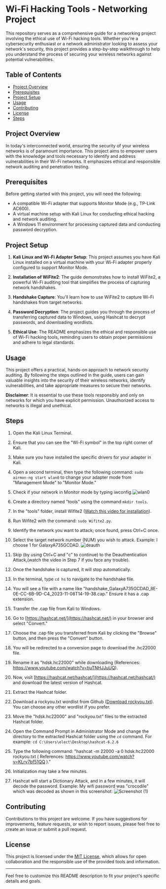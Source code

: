 # Wi-Fi Hacking Tools - Networking Project

This repository serves as a comprehensive guide for a networking project involving the ethical use of Wi-Fi hacking tools. Whether you're a cybersecurity enthusiast or a network administrator looking to assess your network's security, this project provides a step-by-step walkthrough to help you understand the process of securing your wireless networks against potential vulnerabilities.

## Table of Contents

- [Project Overview](#project-overview)
- [Prerequisites](#prerequisites)
- [Project Setup](#project-setup)
- [Usage](#usage)
- [Contributing](#contributing)
- [License](#license)
- [Steps](#steps)

## Project Overview

In today's interconnected world, ensuring the security of your wireless networks is of paramount importance. This project aims to empower users with the knowledge and tools necessary to identify and address vulnerabilities in their Wi-Fi networks. It emphasizes ethical and responsible network auditing and penetration testing.

## Prerequisites

Before getting started with this project, you will need the following:

- A compatible Wi-Fi adapter that supports Monitor Mode (e.g., TP-Link AC600).
- A virtual machine setup with Kali Linux for conducting ethical hacking and network auditing.
- A Windows 11 environment for processing captured data and conducting password decryption.

## Project Setup

1. **Kali Linux and Wi-Fi Adapter Setup**: This project assumes you have Kali Linux installed on a virtual machine with your Wi-Fi adapter properly configured to support Monitor Mode.

2. **Installation of WiFite2**: The guide demonstrates how to install WiFite2, a powerful Wi-Fi auditing tool that simplifies the process of capturing network handshakes.

3. **Handshake Capture**: You'll learn how to use WiFite2 to capture Wi-Fi handshakes from target networks.

4. **Password Decryption**: The project guides you through the process of transferring captured data to Windows, using Hashcat to decrypt passwords, and downloading wordlists.

5. **Ethical Use**: The README emphasizes the ethical and responsible use of Wi-Fi hacking tools, reminding users to obtain proper permissions and adhere to legal standards.

## Usage

This project offers a practical, hands-on approach to network security auditing. By following the steps outlined in the guide, users can gain valuable insights into the security of their wireless networks, identify vulnerabilities, and take appropriate measures to secure their networks.

**Disclaimer**: It is essential to use these tools responsibly and only on networks for which you have explicit permission. Unauthorized access to networks is illegal and unethical.
## Steps

1. Open the Kali Linux Terminal.
2. Ensure that you can see the "Wi-Fi symbol" in the top right corner of Kali.
3. Make sure you have installed the specific drivers for your adapter in Kali.
4. Open a second terminal, then type the following command: ```sudo airmon-ng start wlan0``` to change your adapter mode from "Management Mode" to "Monitor Mode."
5. Check if your network in Monitor mode by typing iwconfig.![wlan0](https://github.com/electromist/Wifi-Hacking-Project/assets/101152694/356ab9b9-07c5-44b3-96e4-689d344426df)

6. Create a directory named "tools" using the command ```mkdir tools```.
7. In the "tools" folder, install Wifite2 ([Watch this video for installation](https://www.youtube.com/watch?v=OdFvNLdccWQ)).
8. Run Wifite2 with the command: ```sudo Wifite2.py```.
9. Identify the network you want to attack; once found, press Ctrl+C once.
10. Select the target network number (NUM) you wish to attack. Example: I choose 1 for GalaxyA735GCDAD. ![deauth](https://github.com/electromist/Wifi-Hacking-Project/assets/101152694/5a2bf9d4-0442-4e76-aa3c-e3993b13c86a)


11. Skip (by using Ctrl+C and "c" to continue) to the Deauthentication Attack,(watch the video in Step 7 if you face any trouble).
12. Once the handshake is captured, it will stop automatically.
13. In the terminal, type ```cd hs``` to navigate to the handshake file.
14. You will see a file with a name like "handshake_GalaxyA735GCDAD_8E-0E-CC-6B-9D-C4_2023-11-08T14-19-38.cap." Ensure it has a .cap extension.
15. Transfer the .cap file from Kali to Windows.
16. Go to [https://hashcat.net/](https://hashcat.net/) in your browser and select "Convert."
17. Choose the .cap file you transferred from Kali by clicking the "Browse" button, and then press the "Convert" button.
18. You will be redirected to a conversion page to download the .hc22000 file.
19. Rename it as "hdsk.hc22000" while downloading (References: https://www.youtube.com/watch?v=tjuTNHJJuUQ).
20. Now, visit [https://hashcat.net/hashcat/](https://hashcat.net/hashcat/) and download the latest version of Hashcat.
21. Extract the Hashcat folder.
22. Download a rockyou.txt wordlist from Github ([Download rockyou.txt](https://github.com/brannondorsey/naive-hashcat/releases/download/data/rockyou.txt)). You can choose any other wordlist if you prefer.
23. Move the "hdsk.hc22000" and "rockyou.txt" files to the extracted Hashcat folder.
24. Open the Command Prompt in Administrator Mode and change the directory to the extracted Hashcat folder using the ```cd``` command. For example: ```cd C:\Users\elect\Desktop\hashcat-6.2.6```
25. Type the following command: "hashcat -m 22000 -a 0 hdsk.hc22000 rockyou.txt ( References: https://www.youtube.com/watch?v=KLry7bf51QQ )."
26. Initialization may take a few minutes.
27. Hashcat will start a Dictionary Attack, and in a few minutes, it will decode the password. Example: My wifi password was "crocodile" which was decoded as shown in this screenshot: ![Screenshot (1)](https://github.com/electromist/Wifi-Hacking-Project/assets/101152694/dd1eff7b-4bc8-48fd-8f56-376dcffb3292)


## Contributing

Contributions to this project are welcome. If you have suggestions for improvements, feature requests, or wish to report issues, please feel free to create an issue or submit a pull request.

## License

This project is licensed under the [MIT License](LICENSE), which allows for open collaboration and the responsible use of the provided tools and information.

---

Feel free to customize this README description to fit your project's specific details and goals.
